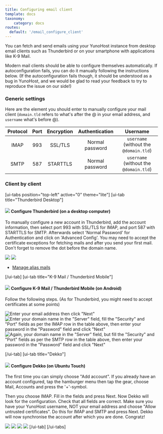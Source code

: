 ```yaml
---
title: Configuring email client
template: docs
taxonomy:
    category: docs
routes:
  default: '/email_configure_client'
---
```


You can fetch and send emails using your YunoHost instance from desktop email clients such as Thunderbird or on your smartphone with applications like K-9 Mail.

Modern mail clients should be able to configure themselves automatically. If autoconfiguration fails, you can do it manually following the instructions below. (If the autoconfiguration fails though, it should be understood as a bug in YunoHost, and we would be glad to read your feedback to try to reproduce the issue on our side!)

### Generic settings

Here are the element you should enter to manually configure your mail client (`domain.tld` refers to what's after the @ in your email address, and `username` what's before @).

| Protocol | Port | Encryption | Authentication  | Username                               |
| :--:     | :-:  | :--:       | :--:            | :--:                                   |
| IMAP     | 993  | SSL/TLS    | Normal password | `username` (without the `@domain.tld`) |
| SMTP     | 587  | STARTTLS   | Normal password | `username` (without the `@domain.tld`) |

### Client by client

[ui-tabs position="top-left" active="0" theme="lite"]
[ui-tab title="Thunderbird Desktop"]

#### ![](image://thunderbird.png?resize=50&classes=inline) Configure Thunderbird (on a desktop computer)

To manually configure a new account in Thunderbird, add the account information, then select port 993 with SSL/TLS for IMAP, and port 587 with STARTTLS for SMTP. Afterwards select 'Normal Password' for Authentication and click on 'Advanced Config'. You may need to accept the certificate exceptions for fetching mails and after you send your first mail. Don't forget to remove the dot before the domain name.

![](image://thunderbird_config_1.png?resize=900)
![](image://thunderbird_config_2.png?resize=900)

- [Manage alias mails](https://support.mozilla.org/en-US/kb/configuring-email-aliases)

[/ui-tab]
[ui-tab title="K-9 Mail / Thunderbird Mobile"]

#### ![](image://k9mail.png?resize=50&classes=inline) Configure K-9 Mail / Thunderbird Mobile (on Android)

Follow the following steps. (As for Thunderbird, you might need to accept certificates at some points)

![Enter your email address then click "Next"](image://thunderbird_mobile_config_1.png?resize=280&classes=inline)
![Enter your domain name in the "Server" field, fill the "Security" and "Port" fields as per the IMAP row in the table above, then enter your password in the "Password" field and click "Next"](image://thunderbird_mobile_config_2.png?resize=280&classes=inline)
![Again, your domain name in the "Server" field, but fill the "Security" and "Port" fields as per the SMTP row in the table above, then enter your password in the "Password" field and click "Next"](image://thunderbird_mobile_config_3.png?resize=280&classes=inline)

[/ui-tab]
[ui-tab title="Dekko"]

#### ![](image://dekko-app.png?resize=50&classes=inline) Configure Dekko (on Ubuntu Touch)

The first time you can simply choose "Add account". If you already have an account configured, tap the hamburger menu then tap the gear, choose Mail, Accounts and press the '+'-symbol.

Then you choose IMAP. Fill in the fields and press Next. Now Dekko will look for the configuration. Check that all fields are correct. Make sure you have your YunoHost username, NOT your email address and choose "Allow untrusted certificates". Do this for IMAP and SMTP and press Next. Dekko will now synchronise the account after which you are done. Congratz!

![](image://dekko_config_1.png?resize=280&classes=inline)
![](image://dekko_config_2.png?resize=280&classes=inline)
![](image://dekko_config_3.png?resize=280&classes=inline)
![](image://dekko_config_4.png?resize=280&classes=inline)
[/ui-tab]
[/ui-tabs]
